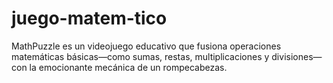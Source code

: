# juego-matem-tico
 MathPuzzle es un videojuego educativo que fusiona operaciones matemáticas básicas—como sumas, restas, multiplicaciones y divisiones—con la emocionante mecánica de un rompecabezas.
